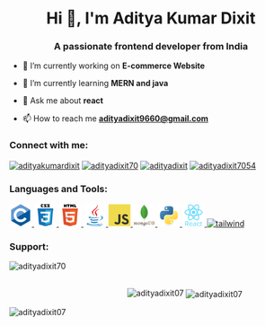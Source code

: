 <h1 align="center">Hi 👋, I'm Aditya Kumar Dixit</h1>
<h3 align="center">A passionate frontend developer from India</h3>

<!-- <p align="left"> <a href="https://github.com/ryo-ma/github-profile-trophy"><img src="https://github-profile-trophy.vercel.app/?username=adityadixit07" alt="adityadixit07" /></a> </p> -->

- 🔭 I’m currently working on **E-commerce Website**

- 🌱 I’m currently learning **MERN and java**

- 💬 Ask me about **react**

- 📫 How to reach me **adityadixit9660@gmail.com**

<h3 align="left">Connect with me:</h3>
<p align="left">
<a href="https://linkedin.com/in/adityakumardixit" target="blank"><img align="center" src="https://raw.githubusercontent.com/rahuldkjain/github-profile-readme-generator/master/src/images/icons/Social/linked-in-alt.svg" alt="adityakumardixit" height="30" width="40" /></a>
<!-- <a href="https://www.youtube.com/c/aditya kumar dixit" target="blank"><img align="center" src="https://raw.githubusercontent.com/rahuldkjain/github-profile-readme-generator/master/src/images/icons/Social/youtube.svg" alt="aditya kumar dixit" height="30" width="40" /></a> -->
<a href="https://www.hackerrank.com/adityadixit70" target="blank"><img align="center" src="https://raw.githubusercontent.com/rahuldkjain/github-profile-readme-generator/master/src/images/icons/Social/hackerrank.svg" alt="adityadixit70" height="30" width="40" /></a>
<a href="https://www.leetcode.com/adityadixit" target="blank"><img align="center" src="https://raw.githubusercontent.com/rahuldkjain/github-profile-readme-generator/master/src/images/icons/Social/leet-code.svg" alt="adityadixit" height="30" width="40" /></a>
<a href="https://auth.geeksforgeeks.org/user/adityadixit7054" target="blank"><img align="center" src="https://raw.githubusercontent.com/rahuldkjain/github-profile-readme-generator/master/src/images/icons/Social/geeks-for-geeks.svg" alt="adityadixit7054" height="30" width="40" /></a>
</p>

<h3 align="left">Languages and Tools:</h3>
<p align="left"> <a href="https://www.cprogramming.com/" target="_blank" rel="noreferrer"> <img src="https://raw.githubusercontent.com/devicons/devicon/master/icons/c/c-original.svg" alt="c" width="40" height="40"/> </a> <a href="https://www.w3schools.com/css/" target="_blank" rel="noreferrer"> <img src="https://raw.githubusercontent.com/devicons/devicon/master/icons/css3/css3-original-wordmark.svg" alt="css3" width="40" height="40"/> </a> <a href="https://www.w3.org/html/" target="_blank" rel="noreferrer"> <img src="https://raw.githubusercontent.com/devicons/devicon/master/icons/html5/html5-original-wordmark.svg" alt="html5" width="40" height="40"/> </a> <a href="https://www.java.com" target="_blank" rel="noreferrer"> <img src="https://raw.githubusercontent.com/devicons/devicon/master/icons/java/java-original.svg" alt="java" width="40" height="40"/> </a> <a href="https://developer.mozilla.org/en-US/docs/Web/JavaScript" target="_blank" rel="noreferrer"> <img src="https://raw.githubusercontent.com/devicons/devicon/master/icons/javascript/javascript-original.svg" alt="javascript" width="40" height="40"/> </a> <a href="https://www.mongodb.com/" target="_blank" rel="noreferrer"> <img src="https://raw.githubusercontent.com/devicons/devicon/master/icons/mongodb/mongodb-original-wordmark.svg" alt="mongodb" width="40" height="40"/> </a> <a href="https://www.python.org" target="_blank" rel="noreferrer"> <img src="https://raw.githubusercontent.com/devicons/devicon/master/icons/python/python-original.svg" alt="python" width="40" height="40"/> </a> <a href="https://reactjs.org/" target="_blank" rel="noreferrer"> <img src="https://raw.githubusercontent.com/devicons/devicon/master/icons/react/react-original-wordmark.svg" alt="react" width="40" height="40"/> </a> <a href="https://tailwindcss.com/" target="_blank" rel="noreferrer"> <img src="https://www.vectorlogo.zone/logos/tailwindcss/tailwindcss-icon.svg" alt="tailwind" width="40" height="40"/> </a> </p>

<h3 align="left">Support:</h3>
<p><a href="https://www.buymeacoffee.com/adityadixit70"> <img align="left" src="https://cdn.buymeacoffee.com/buttons/v2/default-yellow.png" height="50" width="210" alt="adityadixit70" /></a></p><br><br>

<p><img align="left" src="https://github-readme-stats.vercel.app/api/top-langs?username=adityadixit07&show_icons=true&locale=en&layout=compact" alt="adityadixit07" /></p>

<p>&nbsp;<img align="center" src="https://github-readme-stats.vercel.app/api?username=adityadixit07&show_icons=true&locale=en" alt="adityadixit07" /></p>

<p><img align="center" src="https://github-readme-streak-stats.herokuapp.com/?user=adityadixit07&" alt="adityadixit07" /></p>


